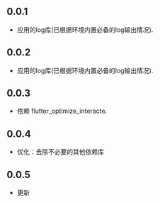 ## 0.0.1

* 应用的log库(已根据环境内置必备的log输出情况).

## 0.0.2

* 应用的log库(已根据环境内置必备的log输出情况).

## 0.0.3

* 依赖 flutter_optimize_interacte.

## 0.0.4

* 优化：去除不必要的其他依赖库

## 0.0.5

* 更新
